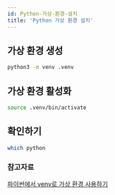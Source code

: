 ```yaml
---
id: Python-가상-환경-설치
title: 'Python 가상 환경 설치'
---
```


## 가상 환경 생성

```bash
python3 -m venv .venv
```

## 가상 환경 활성화

```bash
source .venv/bin/activate
```

## 확인하기

```bash
which python
```

### 참고자료

[파이썬에서 venv로 가상 환경 사용하기](https://www.daleseo.com/python-venv/)
